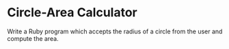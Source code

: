 # Circle-Area Calculator
Write a Ruby program which accepts the radius of a circle from the user and compute the area.

